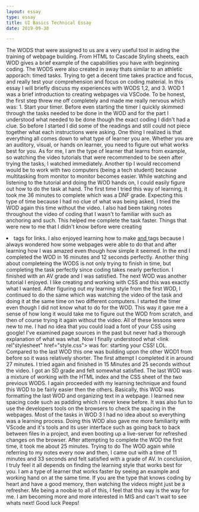 ```yaml
---
layout: essay
type: essay
title: UI Basics Technical Essay
date: 2019-09-30

---
```


  The WODS that were assigned to us are a very useful tool in aiding the training of webpage building.  From HTML to Cascade Styling sheets, each WOD gives a brief example of the capabilities you have with beginning coding.  The WODS were also created in away thats similar to an athletic apporach: timed tasks.  Trying to get a decent time takes practice and focus, and really test your comprehension and focus on coding material.  In this essay I will briefly discuss my experiences with WODS 1,2, and 3.
  WOD 1 was a brief introduction to creating webpages via VSCode.  To be honest, the first step threw me off completely and made me really nervous which was: 1. Start your timer.  Before even starting the timer I quickly skimmed through the tasks needed to be done in the WOD and for the part I understood what needed to be done though the exact coding I didn't had a clue.  So before I started I did some of the readings and still could not piece together what each instructions were asking.  One thing I realized is that everything all comes down to what type of learner you are.  Whether you are an auditory, visual, or hands on learner, you need to figure out what works best for you.  As for me, I am the type of learner that learns from example, so watching the video tutorials that were recommended to be seen after trying the tasks, I watched immediately.  Another tip I would reccomend would be to work with two computers (being a tech student) because multitasking from monitor to monitor becomes easier.  While watching and listening to the tutorial and doing the WOD hands on, I could easily figure out how to do the task at hand.  The first time I tried this way of learning, it took me 36 minutes to complete which was a DNF grade.  Expecting this type of time because I had no clue of what was being asked, I tried the WOD again this time without the video.  I also had been taking notes throughout the video of coding that I wasn't to familiar with such as <a> anchoring and such.  This helped me complete the task faster.  Things that were new to me that I didn't know before were creating <li> tags for links.  I also enjoyed learning how to make <a href=""> and <a name=""> tags because I always wondered how some webpages were able to do that and after learning how I was amazed even though how simple it seemed.  In the end I completed the WOD in 16 minutes and 12 seconds perfectly.  Another thing about completeing the WODS is not only trying to finish in time, but completing the task perfectly since coding takes nearly perfection.  I finished with an AV grade and I was satisfied.
  The next WOD was another tutorial I enjoyed.  I like creating and working with CSS and this was exactly what I wanted.  After figuring out my learning style from the first WOD, I continued to do the same which was watching the video of the task and doing it at the same time on two different computers.  I started the timer even though I did not know what to do for the WOD.  This way it gave me a sense of how long it would take me to figure out the WOD from scratch, and then of course trying it again without the video.  All of these lessons were new to me.  I had no idea that you could load a font of your CSS using google!  I've examined page sources in the past but never had a thorough explanation of what was what.  Now I finally understood what <link rel"stylesheet" href="style.css"> was for: starting your CSS! LOL.  Compared to the last WOD this one was building upon the other WOD1 from before so it wass relatively shorter.  The first attempt I completed it in around 27 minutes.  I tried again and finished in 15 Minutes and 25 seconds without the video.  I got an SD grade and felt somewhat satisfied.
  The last WOD was a mixture of working with the HTML index and the CSS sheet of the two previous WODS.  I again proceeded with my learning technique and found this WOD to be fairly easier then the others.  Basically, this WOD was formatting the last WOD and organizing text in a webpage.  I learned new spacing code such as padding which I never knew before.  It was also fun to use the developers tools on the browsers to check the spacing in the webpages.  Most of the tasks in WOD 3 I had no idea about so everything was a learning process.  Doing this WOD also gave me more familiarity with VScode and it's tools and its user interface such as going back to back between files in a project, and even booting up a live-server for refreshed changes on the browser.  After attempting to complete the WOD the first time, it took me about 25 minutes.  Trying to do The WOD again while referring to my notes every now and then, I came out with a time of 11 minutes and 33 seconds and felt satisfied with a grade of AV.
  In conclusion, I truly feel it all depends on finding the learning style that works best for you.  I am a type of learner that works faster by seeing an example and working hand on at the same time.  If you are the type that knows coding by heart and have a good memory, then watching the videos might just be a refresher.  Me being a noobie to all of this, I feel that this way is the way for me.  I am becoming more and more interested in MIS and can't wait to see whats next! Good luck Peeps!
    
    
  


